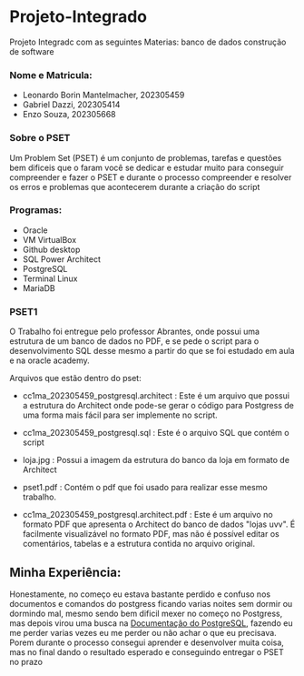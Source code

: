 # Projeto-Integrado
Projeto Integradc com as seguintes Materias: banco de dados construção de software

### Nome e Matricula:
- Leonardo Borin Mantelmacher, 202305459
- Gabriel Dazzi, 202305414
- Enzo Souza, 202305668



### Sobre o PSET
Um Problem Set (PSET) é um conjunto de problemas, tarefas e questões bem dificeis que o faram você se dedicar e estudar muito para conseguir compreender e fazer o PSET e durante o processo compreender e resolver os erros e problemas que acontecerem durante a criação do script 

### Programas:
- Oracle
- VM VirtualBox
- Github desktop
- SQL Power Architect
- PostgreSQL
- Terminal Linux
- MariaDB

### PSET1
O Trabalho foi entregue pelo professor Abrantes, onde possui uma estrutura de um banco de dados  no PDF, e se pede o script para o desenvolvimento SQL desse mesmo a partir do que se foi estudado em aula e na oracle academy.

Arquivos que estão dentro do pset:
- cc1ma_202305459_postgresql.architect
: Este é um arquivo que possui a estrutura do Architect onde pode-se gerar o código para Postgress de uma forma mais fácil para ser implemente no script.

- cc1ma_202305459_postgresql.sql
: Este é o arquivo SQL que contém o script

- loja.jpg
: Possui a imagem da estrutura do banco da loja em formato de Architect

- pset1.pdf
: Contém o pdf que foi usado para realizar esse mesmo trabalho.

- cc1ma_202305459_postgresql.architect.pdf
: Este é um arquivo no formato PDF que apresenta o Architect do banco de dados "lojas uvv". É facilmente visualizável no formato PDF, mas não é possível editar os comentários, tabelas e a estrutura contida no arquivo original.

## Minha Experiência:
Honestamente, no começo eu estava bastante perdido e confuso nos documentos e comandos do postgress ficando varias noites sem dormir ou dormindo mal, mesmo sendo bem dificil mexer no começo no Postgress, mas depois virou uma busca na [Documentação do PostgreSQL](https://www.postgresql.org/files/documentation/pdf/15/postgresql-15-A4.pdf), fazendo eu me perder varias vezes eu me perder ou não achar o que eu precisava. Porem durante o processo consegui aprender e desenvolver muita coisa, mas no final dando o resultado esperado e conseguindo entregar o PSET no prazo

